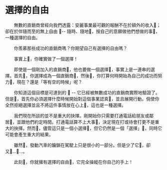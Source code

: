 # 選擇的自由

&emsp;&emsp;無數的直銷商曾經向我們透露：安麗事業最可觀的報酬不在於額外的收入；卻在於伴隨而至的無上自由  --  隨時、隨地，按自己的意願做他們想做的事，一種選擇的自由。

&emsp;&emsp;你羨慕那些成功的直銷商嗎？你期望自己有選擇的自由嗎？

&emsp;&emsp;事實上，你確實做了一個選擇！

&emsp;&emsp;即使是一個剛加入的直銷商，他也要做一個選擇，事實上是一連串的選擇。首先，你選擇成為一個直銷商，然後，你打算何時開始為自己的成功而努力，現在？還是「等有空的時候」呢？

&emsp;&emsp;你知道這個目標是可達到的  --  它已經被無數成功的直銷商實際地驗證了。但是，首先你必須選擇什麼時候開始對這個事業認真，並且展開行動。倘使你全然拒絕選擇並且不將這件事情放在心上，這也是一種選擇。

&emsp;&emsp;我們現在所談的並不是重大的抉擇。剛開始你只需要打通電話給朋友或鄰居，並跟他們約定時間。打通電話算不上大事，決定現在打或待會打更不是重大的抉擇。然而，儘管這只是一個小選擇，但它仍然是一個「選擇」，同時它可能會產生重大的結果。

&emsp;&emsp;雖然，發動汽車的鑰鎖在駕駛上只是很小的一部分。但是少了它，卻又……。

&emsp;&emsp;此刻，你就擁有選擇的自由，它完全操縱在你自己的手上！
